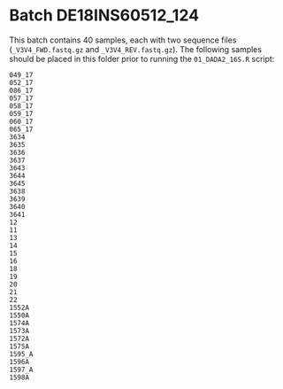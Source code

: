 # Batch DE18INS60512_124
This batch contains 40 samples, each with two sequence files (`_V3V4_FWD.fastq.gz` and `_V3V4_REV.fastq.gz`). The following samples should be placed in this folder prior to running the `01_DADA2_16S.R` script:

```
049_17
052_17
086_17
057_17
058_17
059_17
060_17
065_17
3634
3635
3636
3637
3643
3644
3645
3638
3639
3640
3641
12
11
13
14
15
16
18
19
20
21
22
1552A
1550A
1574A
1573A
1572A
1575A
1595_A
1596A
1597_A
1598A
```
